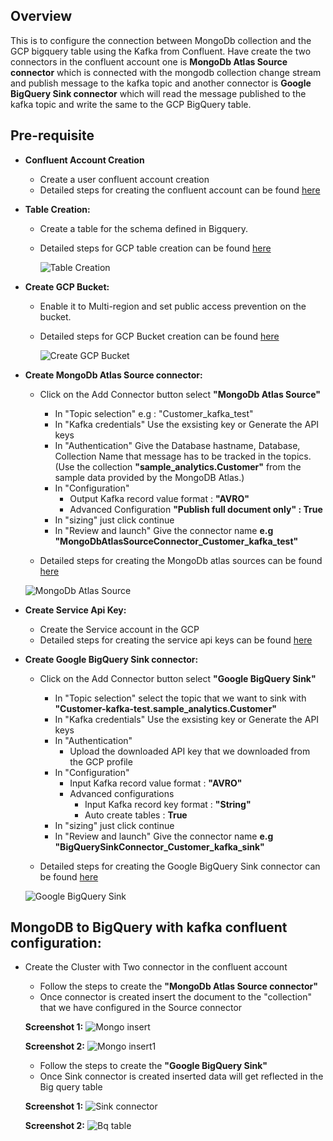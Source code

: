 ## Overview
   This is to configure the connection between MongoDb collection and the GCP bigquery table using the Kafka from Confluent. Have create the two connectors in the confluent account one is **MongoDb Atlas Source connector** which is connected with the mongodb collection change stream and publish message to the kafka topic and another connector is **Google BigQuery Sink connector** which will read the message published to the kafka topic and write the same to the GCP BigQuery table.
   
## Pre-requisite
- **Confluent Account Creation**
  * Create a user confluent account creation
  * Detailed steps for creating the confluent account can be found [here](https://docs.confluent.io/cloud/current/get-started/index.html)

- **Table Creation:**
  * Create a table for the schema defined in Bigquery.
  * Detailed steps for GCP table creation can be found [here](https://cloud.google.com/bigquery/docs/tables#create_an_empty_table_with_a_schema_definition)
  
    ![Table Creation](https://github.com/mongodb-partners/MongoDb-BigQuery-Workshops/assets/109083730/badbf580-f3d8-45a6-9c3e-c5eebf41235c)

- **Create GCP Bucket:**
  * Enable it to Multi-region and set public access prevention on the bucket.
  * Detailed steps for GCP Bucket creation can be found [here](https://cloud.google.com/storage/docs/creating-buckets#create_a_new_bucket)
  
    ![Create GCP Bucket](https://github.com/mongodb-partners/MongoDb-BigQuery-Workshops/assets/109083730/ac0b96df-e37e-4b61-bcb4-86206f294a11)
  
- **Create MongoDb Atlas Source connector:**
  * Click on the Add Connector button select **"MongoDb Atlas Source"**
    - In "Topic selection" e.g : "Customer_kafka_test"
    - In "Kafka credentials" Use the exsisting key or Generate the API keys
    - In "Authentication" Give the Database hastname, Database, Collection Name that message has to be tracked in the topics.(Use the collection **"sample_analytics.Customer"** from the sample data provided by the MongoDB Atlas.)
    - In "Configuration" 
        * Output Kafka record value format : **"AVRO"**
        * Advanced Configuration
            **"Publish full document only" : True**
    - In "sizing" just click continue 
    - In "Review and launch" Give the connector name **e.g "MongoDbAtlasSourceConnector_Customer_kafka_test"**
  
  * Detailed steps for creating the MongoDb atlas sources can be found [here](https://docs.confluent.io/cloud/current/connectors/cc-mongo-db-source.html#quick-start)
 
   ![MongoDb Atlas Source](https://github.com/mongodb-partners/MongoDb-BigQuery-Workshops/assets/109083730/0f6f64ed-8b6c-485b-bb4b-7e6d369d15e2)

- **Create Service Api Key:**
  * Create the Service account in the GCP
  * Detailed steps for creating the service api keys can be found [here](https://developers.google.com/workspace/guides/create-credentials#api-key)

- **Create Google BigQuery Sink connector:**
  * Click on the Add Connector button select **"Google BigQuery Sink"**
    - In "Topic selection" select the topic that we want to sink with **"Customer-kafka-test.sample_analytics.Customer"**
    - In "Kafka credentials" Use the exsisting key or Generate the API keys
    - In "Authentication"
        * Upload the downloaded API key that we downloaded from the GCP profile
    - In "Configuration"
       * Input Kafka record value format : **"AVRO"**
       * Advanced configurations
           - Input Kafka record key format : **"String"**
           - Auto create tables : **True**
    - In "sizing" just click continue 
    - In "Review and launch" Give the connector name **e.g "BigQuerySinkConnector_Customer_kafka_sink"**

  * Detailed steps for creating the Google BigQuery Sink connector can be found [here](https://docs.confluent.io/cloud/current/connectors/cc-gcp-bigquery-sink.html#quick-start)
 
   ![Google BigQuery Sink](https://github.com/mongodb-partners/MongoDb-BigQuery-Workshops/assets/109083730/cc2f1e06-cc50-4186-add7-dc9acbbd02fc)
## MongoDB to BigQuery with kafka confluent configuration:
  * Create the Cluster with Two connector in the confluent account
     - Follow the steps to create the **"MongoDb Atlas Source connector"**
     - Once connector is created insert the document to the "collection" that we have configured in the Source connector

     **Screenshot 1:**
       ![Mongo insert](https://github.com/mongodb-partners/MongoDb-BigQuery-Workshops/assets/109083730/211f1f77-9e12-4156-8201-423c62fd86a3)

     **Screenshot 2:**
       ![Mongo insert1](https://github.com/mongodb-partners/MongoDb-BigQuery-Workshops/assets/109083730/cca69772-832a-4d4c-8cc8-1dd3d9e55843)

     - Follow the steps to create the **"Google BigQuery Sink"**
     - Once Sink connector is created inserted data will get reflected in the Big query table

     **Screenshot 1:**
       ![Sink connector](https://github.com/mongodb-partners/MongoDb-BigQuery-Workshops/assets/109083730/e31574bc-1e0e-4178-9da5-5274edb92334)

     **Screenshot 2:**
       ![Bq table](https://github.com/mongodb-partners/MongoDb-BigQuery-Workshops/assets/109083730/8ff33c4b-50da-4f18-9524-2590c59a73fa)
     
